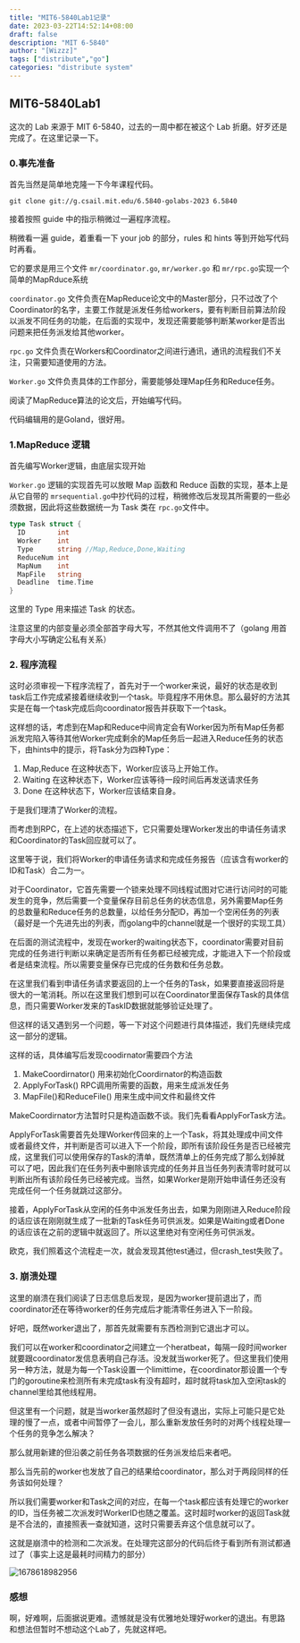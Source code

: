 ```yaml
---
title: "MIT6-5840Lab1记录"
date: 2023-03-22T14:52:14+08:00
draft: false
description: "MIT 6-5840"
author: "[Wizzz]"
tags: ["distribute","go"]
categories: "distribute system"
---
```

## MIT6-5840Lab1

这次的 Lab 来源于 MIT 6-5840，过去的一周中都在被这个 Lab 折磨。好歹还是完成了。在这里记录一下。

### 0.事先准备

首先当然是简单地克隆一下今年课程代码。

```shell
git clone git://g.csail.mit.edu/6.5840-golabs-2023 6.5840
```

接着按照 guide 中的指示稍微过一遍程序流程。

稍微看一遍 guide，着重看一下 your job 的部分，rules 和 hints 等到开始写代码时再看。

它的要求是用三个文件 `mr/coordinator.go`, `mr/worker.go` 和 `mr/rpc.go`实现一个简单的MapRduce系统

`coordinator.go` 文件负责在MapReduce论文中的Master部分，只不过改了个Coordinator的名字，主要工作就是派发任务给workers，要有判断目前算法阶段以派发不同任务的功能，在后面的实现中，发现还需要能够判断某worker是否出问题来把任务派发给其他worker。

`rpc.go` 文件负责在Workers和Coordinator之间进行通讯，通讯的流程我们不关注，只需要知道使用的方法。

`Worker.go` 文件负责具体的工作部分，需要能够处理Map任务和Reduce任务。

阅读了MapReduce算法的论文后，开始编写代码。

代码编辑用的是Goland，很好用。

### 1.MapReduce 逻辑

首先编写Worker逻辑，由底层实现开始

`Worker.go` 逻辑的实现首先可以放眼 Map 函数和 Reduce 函数的实现，基本上是从它自带的 `mrsequential.go`中抄代码的过程，稍微修改后发现其所需要的一些必须数据，因此将这些数据统一为 Task 类在 `rpc.go`文件中。

```go
type Task struct {
  ID        int
  Worker    int
  Type      string //Map,Reduce,Done,Waiting
  ReduceNum int
  MapNum    int
  MapFile   string
  Deadline  time.Time
}
```

这里的 Type 用来描述 Task 的状态。

注意这里的内部变量必须全部首字母大写，不然其他文件调用不了（golang 用首字母大小写确定公私有关系）

### 2. 程序流程

这时必须审视一下程序流程了，首先对于一个worker来说，最好的状态是收到task后工作完成紧接着继续收到一个task。毕竟程序不用休息。那么最好的方法其实是在每一个task完成后向coordinator报告并获取下一个task。

这样想的话，考虑到在Map和Reduce中间肯定会有Worker因为所有Map任务都派发完陷入等待其他Worker完成剩余的Map任务后一起进入Reduce任务的状态下，由hints中的提示，将Task分为四种Type：

1. Map,Reduce
   在这种状态下，Worker应该马上开始工作。
2. Waiting
   在这种状态下，Worker应该等待一段时间后再发送请求任务
3. Done
   在这种状态下，Worker应该结束自身。

于是我们理清了Worker的流程。

而考虑到RPC，在上述的状态描述下，它只需要处理Worker发出的申请任务请求和Coordinator的Task回应就可以了。

这里等于说，我们将Worker的申请任务请求和完成任务报告（应该含有worker的ID和Task）合二为一。

对于Coordinator，它首先需要一个锁来处理不同线程试图对它进行访问时的可能发生的竞争，然后需要一个变量保存目前总任务的状态信息，另外需要Map任务的总数量和Reduce任务的总数量，以给任务分配ID，再加一个空闲任务的列表（最好是一个先进先出的列表，而golang中的channel就是一个很好的实现工具）

在后面的测试流程中，发现在worker的waiting状态下，coordinator需要对目前完成的任务进行判断以来确定是否所有任务都已经被完成，才能进入下一个阶段或者是结束流程。所以需要变量保存已完成的任务数和任务总数。

在这里我们看到申请任务请求要返回的上一个任务的Task，如果要直接返回将是很大的一笔消耗。所以在这里我们想到可以在Coordinator里面保存Task的具体信息，而只需要Worker发来的TaskID数据就能够验证处理了。

但这样的话又遇到另一个问题，等一下对这个问题进行具体描述，我们先继续完成这一部分的逻辑。

这样的话，具体编写后发现coodirnator需要四个方法

1. MakeCoordirnator()
   用来初始化Coordirnator的构造函数
2. ApplyForTask()
   RPC调用所需要的函数，用来生成派发任务
3. MapFile()和ReduceFile()
   用来生成中间文件和最终文件

MakeCoordirnator方法暂时只是构造函数不谈。我们先看看ApplyForTask方法。

ApplyForTask需要首先处理Worker传回来的上一个Task，将其处理成中间文件或者最终文件，并判断是否可以进入下一个阶段，即所有该阶段任务是否已经被完成，这里我们可以使用保存的Task的清单，既然清单上的任务完成了那么划掉就可以了吧，因此我们在任务列表中删除该完成的任务并且当任务列表清零时就可以判断出所有该阶段任务已经被完成。当然，如果Worker是刚开始申请任务还没有完成任何一个任务就跳过这部分。

接着，ApplyForTask从空闲的任务中派发任务出去，如果为刚刚进入Reduce阶段的话应该在刚刚就生成了一批新的Task任务可供派发。如果是Waiting或者Done的话应该在之前的逻辑中就返回了。所以这里绝对有空闲任务可供派发。

欧克，我们照着这个流程走一次，就会发现其他test通过，但crash_test失败了。

### 3. 崩溃处理

这里的崩溃在我们阅读了日志信息后发现，是因为worker提前退出了，而coordinator还在等待worker的任务完成后才能清零任务进入下一阶段。

好吧，既然worker退出了，那首先就需要有东西检测到它退出才可以。

我们可以在worker和coordinator之间建立一个heratbeat，每隔一段时间worker就要跟coordinator发信息表明自己存活。没发就当worker死了。但这里我们使用另一种方法，就是为每一个Task设置一个limittime，在coordinator那设置一个专门的goroutine来检测所有未完成task有没有超时，超时就将task加入空闲task的channel里给其他线程用。

但这里有一个问题，就是当worker虽然超时了但没有退出，实际上可能只是它处理的慢了一点，或者中间暂停了一会儿，那么重新发放任务时的对两个线程处理一个任务的竞争怎么解决？

那么就用新建的但沿袭之前任务各项数据的任务派发给后来者吧。

那么当先前的worker也发放了自己的结果给coordinator，那么对于两段同样的任务该如何处理？

所以我们需要worker和Task之间的对应，在每一个task都应该有处理它的worker的ID，当任务被二次派发时WorkerID也随之覆盖。这时超时worker的返回Task就是不合法的，直接照表一查就知道，这时只需要丢弃这个信息就可以了。

这就是崩溃中的检测和二次派发。在处理完这部分的代码后终于看到所有测试都通过了（事实上这是最耗时间精力的部分）

![1678618982956](../../media/65840lab/2023-03-22_17-03.png)

### 感想

啊，好难啊，后面据说更难。遗憾就是没有优雅地处理好worker的退出。有思路和想法但暂时不想动这个Lab了，先就这样吧。
